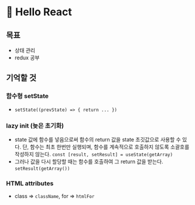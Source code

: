 # :ear_of_rice: Hello React

## 목표

- 상태 관리
- redux 공부

## 기억할 것

### 함수형 setState

- `setState((prevState) => { return ... })`

### lazy init (늦은 초기화)

- state 값에 함수를 넣음으로써 함수의 return 값을 state 초깃값으로 사용할 수 있다. 단, 함수는 최초 한번만 실행되며, 함수를 계속적으로 호출하지 않도록 소괄호를 작성하지 않는다.
  `const [result, setResult] = useState(getArray)`
- 그러나 값을 다시 할당할 때는 함수를 호출하여 그 return 값을 받는다.
  `setResult(getArray())`

### HTML attributes

- class => `className`, for => `htmlFor`
